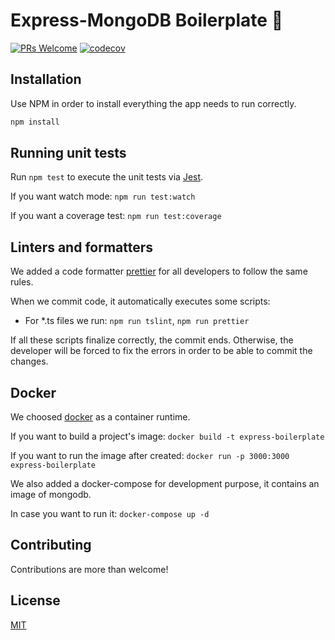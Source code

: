 # Express-MongoDB Boilerplate 👋

[![PRs Welcome](https://img.shields.io/badge/PRs-welcome-brightgreen.svg?style=flat-square)](http://makeapullrequest.com)
[![codecov](https://codecov.io/gh/j0nl1/express-mongodb-boilerplate/branch/master/graph/badge.svg)](https://codecov.io/gh/j0nl1/express-mongodb-boilerplate)

## Installation

Use NPM in order to install everything the app needs to run correctly.

```bash
npm install
```

## Running unit tests

Run `npm test` to execute the unit tests via [Jest](https://jestjs.io/docs/en/getting-started).

If you want watch mode: `npm run test:watch`

If you want a coverage test: `npm run test:coverage`

## Linters and formatters

We added a code formatter [prettier](https://prettier.io/) for all developers to follow the same rules.

When we commit code, it automatically executes some scripts:
- For *.ts files we run: `npm run tslint`, `npm run prettier`

If all these scripts finalize correctly, the commit ends. Otherwise, the developer will be forced to fix the errors in order to be able to commit the changes.

## Docker

We choosed [docker](https://www.docker.com/) as a container runtime.

If you want to build a project's image: `docker build -t express-boilerplate`

If you want to run the image after created: `docker run -p 3000:3000 express-boilerplate`

We also added a docker-compose for development purpose, it contains an image of mongodb.

In case you want to run it: `docker-compose up -d`

## Contributing

Contributions are more than welcome!

## License

[MIT](LICENSE)